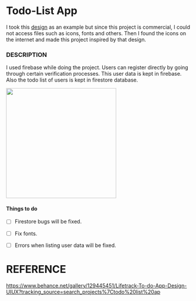 # Todo-List App
I took this [design](https://www.behance.net/gallery/129445451/Lifetrack-To-do-App-Design-UIUX?tracking_source=search_projects%7Ctodo%20list%20ap) as an example
but since this project is commercial, I could not access files such as icons, fonts and others.
Then I found the icons on the internet and made this project inspired by that design.

### DESCRIPTION
I used firebase while doing the project. Users can register directly by going through certain verification processes. This user data is kept in firebase.
Also the todo list of users is kept in firestore database.

<img src="https://github.com/onurduyar/TodoListApp/blob/main/intro.gif" width="300"/>

#### Things to do
- [ ] Firestore bugs will be fixed.
- [ ] Fix fonts.  
- [ ] Errors when listing user data will be fixed.



# REFERENCE 
https://www.behance.net/gallery/129445451/Lifetrack-To-do-App-Design-UIUX?tracking_source=search_projects%7Ctodo%20list%20ap
